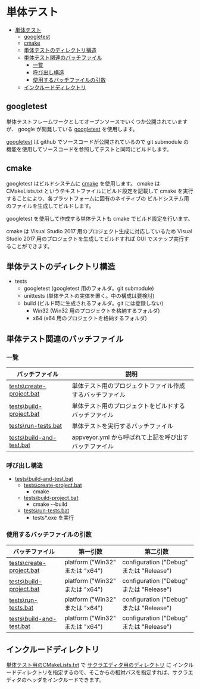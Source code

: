 # 単体テスト

<!-- TOC -->

- [単体テスト](#単体テスト)
    - [googletest](#googletest)
    - [cmake](#cmake)
    - [単体テストのディレクトリ構造](#単体テストのディレクトリ構造)
    - [単体テスト関連のバッチファイル](#単体テスト関連のバッチファイル)
        - [一覧](#一覧)
        - [呼び出し構造](#呼び出し構造)
        - [使用するバッチファイルの引数](#使用するバッチファイルの引数)
    - [インクルードディレクトリ](#インクルードディレクトリ)

<!-- /TOC -->

## googletest

単体テストフレームワークとしてオープンソースでいくつか公開されていますが、
google が開発している [googletest](https://github.com/google/googletest) を使用します。

[googletest](https://github.com/google/googletest) は github でソースコードが公開されているので
git submodule の機能を使用してソースコードを参照してテストと同時にビルドします。

## cmake

googletest はビルドシステムに [cmake](https://cmake.org/) を使用します。
cmake は CMakeLists.txt というテキストファイルにビルド設定を記載して
cmake を実行することにより、各プラットフォームに固有のネイティブの
ビルドシステム用のファイルを生成してビルドします。

googletest を使用して作成する単体テストも cmake でビルド設定を行います。

cmake は Visual Studio 2017 用のプロジェクト生成に対応しているため
Visual Studio 2017 用のプロジェクトを生成してビルドすれば 
GUI でステップ実行することができます。

## 単体テストのディレクトリ構造

- tests
    - googletest (googletest 用のフォルダ。git submodule)
    - unittests (単体テストの実体を置く。中の構成は要検討)
    - build (ビルド時に生成されるフォルダ。git には登録しない)
        - Win32 (Win32 用のプロジェクトを格納するフォルダ)
        - x64   (x64 用のプロジェクトを格納するフォルダ)

## 単体テスト関連のバッチファイル

### 一覧

| バッチファイル | 説明 |
----|---- 
|[tests\create-project.bat](tests/create-project.bat)| 単体テスト用のプロジェクトファイル作成するバッチファイル |
|[tests\build-project.bat](tests/build-project.bat)  | 単体テスト用のプロジェクトをビルドするバッチファイル |
|[tests\run-tests.bat](tests/run-tests.bat)          | 単体テストを実行するバッチファイル |
|[tests\build-and-test.bat](tests/build-and-test.bat)| appveyor.yml から呼ばれて上記を呼び出すバッチファイル  |

### 呼び出し構造

- [tests\build-and-test.bat](tests/build-and-test.bat)
    - [tests\create-project.bat](tests/create-project.bat)
        - cmake
    - [tests\build-project.bat](tests/build-project.bat)
        - cmake --build
    - [tests\run-tests.bat](tests/run-tests.bat)
        - tests*.exe を実行

### 使用するバッチファイルの引数

| バッチファイル | 第一引数 | 第二引数 |
----|----|----
|[tests\create-project.bat](tests/create-project.bat)| platform ("Win32" または "x64") | configuration ("Debug" または "Release")  |
|[tests\build-project.bat](tests/build-project.bat)  | platform ("Win32" または "x64") | configuration ("Debug" または "Release")  |
|[tests\run-tests.bat](tests/run-tests.bat)          | platform ("Win32" または "x64") | configuration ("Debug" または "Release")  |
|[tests\build-and-test.bat](tests/build-and-test.bat)| platform ("Win32" または "x64") | configuration ("Debug" または "Release")  |

## インクルードディレクトリ

[単体テスト用のCMakeLists.txt](tests/unittests/CMakeLists.txt) で [サクラエディタ用のディレクトリ](sakura_core) に
インクルードディレクトリを指定するので、そこからの相対パスを指定すれば、サクラエディタのヘッダをインクルードできます。
